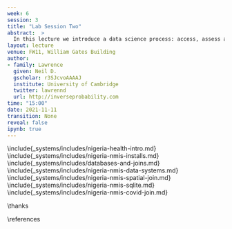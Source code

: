 ```yaml
---
week: 6
session: 3
title: "Lab Session Two"
abstract:  >
  In this lecture we introduce a data science process: access, assess and address. The process Given the landscape we've outlined, in this lecture we will look at the challenges of deploying data science solutions in practice. We categorize them into three groups.
layout: lecture
venue: FW11, William Gates Building
author:
- family: Lawrence
  given: Neil D.
  gscholar: r3SJcvoAAAAJ
  institute: University of Cambridge
  twitter: lawrennd
  url: http://inverseprobability.com
time: "15:00"
date: 2021-11-11
transition: None
reveal: false
ipynb: true
---
```

 
\include{_systems/includes/nigeria-health-intro.md}
\include{_systems/includes/nigeria-nmis-installs.md}
\include{_systems/includes/databases-and-joins.md}
\include{_systems/includes/nigeria-nmis-data-systems.md}
\include{_systems/includes/nigeria-nmis-spatial-join.md}
\include{_systems/includes/nigeria-nmis-sqlite.md}
\include{_systems/includes/nigeria-nmis-covid-join.md}



\thanks

\references
